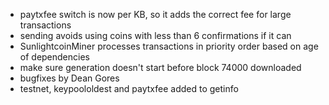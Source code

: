 * paytxfee switch is now per KB, so it adds the correct fee for large transactions
* sending avoids using coins with less than 6 confirmations if it can
* SunlightcoinMiner processes transactions in priority order based on age of dependencies
* make sure generation doesn't start before block 74000 downloaded
* bugfixes by Dean Gores
* testnet, keypoololdest and paytxfee added to getinfo
